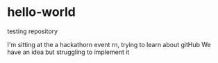 # hello-world
testing repository

I'm sitting at the a hackathorn event rn, trying to learn about gitHub
We have an idea but struggling to implement it

